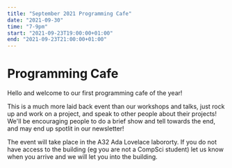 ```yaml
---
title: "September 2021 Programming Cafe"
date: "2021-09-30"
time: "7-9pm"
start: "2021-09-23T19:00:00+01:00"
end: "2021-09-23T21:00:00+01:00"
---
```


# Programming Cafe

Hello and welcome to our first programming cafe of the year!

This is a much more laid back event than our workshops and talks, just rock up and work on a project, and speak to other people about their projects!
We'll be encouraging people to do a brief show and tell towards the end, and may end up spotlit in our newsletter!


The event will take place in the A32 Ada Lovelace labororty. If you do not have access to the building (eg you are not a CompSci student) let us know when you arrive and we will let you into the building.
